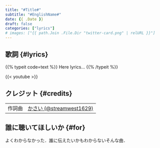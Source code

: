 ```yaml
---
title: "#Title#"
subtitle: "#EnglishName#"
date: {{ .Date }}
draft: false
categories: ["lyrics"]
# images: ["{{ path.Join .File.Dir "twitter-card.png" | relURL }}"]
---
```

## 歌詞 {#lyrics}
{{% typeit code=text %}}
Here lyrics...
{{% /typeit %}}

{{< youtube  >}}
## クレジット {#credits}
| | |
| :-: | :-- |
| 作詞曲 | [かさい (@streamwest1629)][composer-link] |


[lyrics-writer-link]:https://twitter.com/streamwest1629
[composer-link]:https://twitter.com/streamwest1629
[illustrator-link]:https://
[movie-creator-link]:https://twitter.com/streamwest1629

## 誰に聴いてほしいか {#for}
よくわからなかった．誰に伝えたいかもわからないそんな曲．
<!-- 
## オフボーカル {#offvocals}
{{< music url="./offvocal.wav" name="Offvocal" >}}
{{< music url="./drum.wav" name="Offvocal (drum only)" >}}
{{< music url="./no-drum.wav" name="Offvocal (without drum)" >}} 
-->